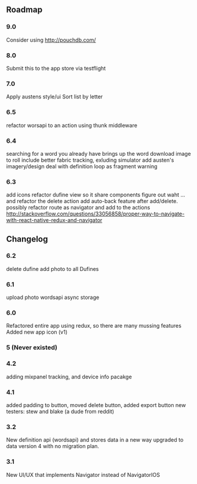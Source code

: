 ## Roadmap

### 9.0
Consider using http://pouchdb.com/

### 8.0
Submit this to the app store via testflight

### 7.0
Apply austens style/ui
Sort list by letter

### 6.5
refactor worsapi to an action using thunk middleware

### 6.4
searching for a word you already have brings up the word
download image to roll
include better fabric tracking, exluding simulator
add austen's imagery/design
deal with definition loop as fragment warning

### 6.3
add icons
refactor dufine view so it share components
figure out waht ... and refactor the delete action
add auto-back feature after add/delete. possibly refactor route as navigator and add to the actions
http://stackoverflow.com/questions/33056858/proper-way-to-navigate-with-react-native-redux-and-navigator









## Changelog

### 6.2

delete dufine
add photo to all Dufines

### 6.1
upload photo
wordsapi
async storage

### 6.0
Refactored entire app using redux, so there are many mussing features
Added new app icon (v1)



### 5 (Never existed)

### 4.2
adding mixpanel tracking, and device info pacakge

### 4.1
added padding to button, moved delete button, added export button
new testers: stew and blake (a dude from reddit)

### 3.2
New definition api (wordsapi) and stores data in a new way
upgraded to data version 4 with no migration plan.

### 3.1
New UI/UX that implements Navigator instead of NavigatorIOS
